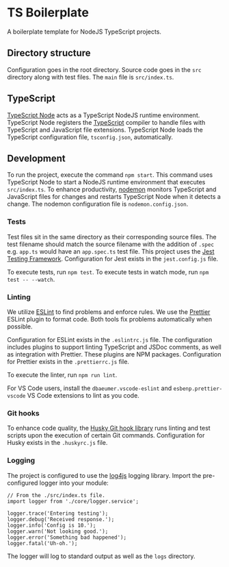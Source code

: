 # TS Boilerplate

A boilerplate template for NodeJS TypeScript projects.

## Directory structure

Configuration goes in the root directory.
Source code goes in the `src` directory along with test files. The `main` file
is `src/index.ts`.

## TypeScript

[TypeScript Node](https://github.com/TypeStrong/ts-node) acts as a TypeScript
NodeJS runtime environment. TypeScript Node registers the
[TypeScript](https://www.typescriptlang.org/) compiler to handle files with
TypeScript and JavaScript file extensions. TypeScript Node loads the
TypeScript configuration file, `tsconfig.json`, automatically.

## Development

To run the project, execute the command `npm start`. This command uses TypeScript
Node to start a NodeJS runtime environment that executes `src/index.ts`. To
enhance productivity, [nodemon](https://www.npmjs.com/package/nodemon)
monitors TypeScript and JavaScript files for changes and restarts TypeScript
Node when it detects a change. The nodemon configuration file is
`nodemon.config.json`.

### Tests

Test files sit in the same directory as their corresponding source files. The
test filename should match the source filename with the addition of `.spec` e.g.
`app.ts` would have an `app.spec.ts` test file. This project uses the
[Jest Testing Framework](https://jestjs.io/). Configuration for Jest exists
in the `jest.config.js` file.

To execute tests, run `npm test`. To execute tests in watch mode, run
`npm test -- --watch`.

### Linting

We utilize [ESLint](https://eslint.org/) to find problems and enforce rules. We
use the [Prettier](https://prettier.io/) ESLint plugin to format code. Both tools
fix problems automatically when possible.

Configuration for ESLint exists in the `.eslintrc.js` file. The configuration
includes plugins to support linting TypeScript and JSDoc comments, as well as
integration with Prettier. These plugins are NPM packages.
Configuration for Prettier exists in the `.prettierrc.js` file.

To execute the linter, run `npm run lint`.

For VS Code users, install the `dbaeumer.vscode-eslint` and
`esbenp.prettier-vscode` VS Code extensions to lint as you code.

### Git hooks

To enhance code quality, the [Husky Git hook library](https://github.com/typicode/husky)
runs linting and test scripts upon the execution of certain Git commands.
Configuration for Husky exists in the `.huskyrc.js` file.

### Logging

The project is configured to use the
[log4js](https://github.com/log4js-node/log4js-node) logging library. Import
the pre-configured logger into your module:

```
// From the ./src/index.ts file.
import logger from './core/logger.service';

logger.trace('Entering testing');
logger.debug('Received response.');
logger.info('Config is 10.');
logger.warn('Not looking good.');
logger.error('Something bad happened');
logger.fatal('Uh-oh.');
```

The logger will log to standard output as well as the `logs` directory.
